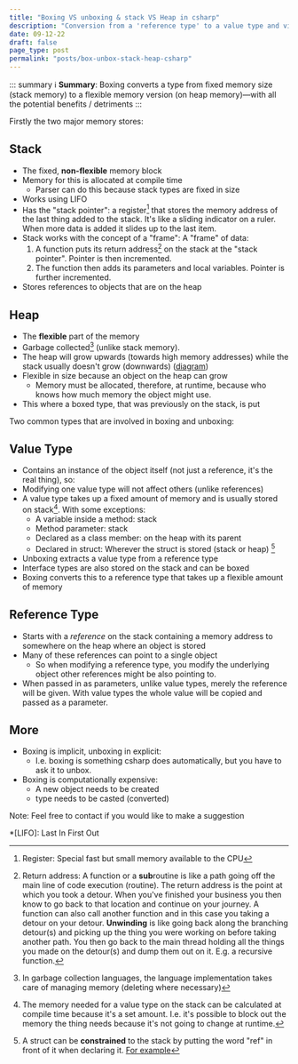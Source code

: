 ```yaml
---
title: "Boxing VS unboxing & stack VS Heap in csharp"
description: "Conversion from a 'reference type' to a value type and vice versa and what happens on a lower level with memory"
date: 09-12-22
draft: false
page_type: post
permalink: "posts/box-unbox-stack-heap-csharp"
---
```


::: summary
ℹ️ **Summary**: Boxing converts a type from fixed memory size (stack memory) to a flexible memory version (on heap memory)—with all the potential benefits / detriments 
:::

Firstly the two major memory stores:

## Stack

- The fixed, **non-flexible** memory block
- Memory for this is allocated at compile time 
  - Parser can do this because stack types are fixed in size
- Works using LIFO 
- Has the "stack pointer": a register[^1] that stores the memory address of the last thing added to the stack. It's like a sliding indicator on a ruler. When more data is added it slides up to the last item. 
- Stack works with the concept of a "frame": A "frame" of data:
  1. A function puts its return address[^2] on the stack at the "stack pointer". Pointer is then incremented.
  2. The function then adds its parameters and local variables. Pointer is further incremented.
- Stores references to objects that are on the heap

## Heap

- The **flexible** part of the memory
- Garbage collected[^3] (unlike stack memory).
- The heap will grow upwards (towards high memory addresses) while the stack usually doesn't grow (downwards) ([diagram](https://archive.ph/S4AA7))
- Flexible in size because an object on the heap can grow 
  - Memory must be allocated, therefore, at runtime, because who knows how much memory the object might use.
- This where a boxed type, that was previously on the stack, is put

Two common types that are involved in boxing and unboxing:

## Value Type

- Contains an instance of the object itself (not just a reference, it's the real thing), so:
- Modifying one value type will not affect others (unlike references)
- A value type takes up a fixed amount of memory and is usually stored on stack[^4]. With some exceptions:
  - A variable inside a method: stack
  - Method parameter: stack
  - Declared as a class member: on the heap with its parent
  - Declared in struct: Wherever the struct is stored (stack or heap) [^5]
- Unboxing extracts a value type from a reference type
- Interface types are also stored on the stack and can be boxed
- Boxing converts this to a reference type that takes up a flexible amount of memory

## Reference Type

- Starts with a *reference* on the stack containing a memory address to somewhere on the heap where an object is stored
- Many of these references can point to a single object
  - So when modifying a reference type, you modify the underlying object other references might be also pointing to.
- When passed in as parameters, unlike value types, merely the reference will be given. With value types the whole value will be copied and passed as a parameter.

## More

- Boxing is implicit, unboxing in explicit:
  - I.e. boxing is something csharp does automatically, but you have to ask it to unbox.
- Boxing is computationally expensive:
  - A new object needs to be created
  - type needs to be casted (converted)

Note: Feel free to contact if you would like to make a suggestion

*[LIFO]: Last In First Out

[^1]: Register: Special fast but small memory available to the CPU 

[^2]: Return address: A function or a **sub**routine is like a path going off the main line of code execution (routine). The return address is the point at which you took a detour. When you've finished your business you then know to go back to that location and continue on your journey. A function can also call another function and in this case you taking a detour on your detour. **Unwinding** is like going back along the branching detour(s) and picking up the thing you were working on before taking another path. You then go back to the main thread holding all the things you made on the detour(s) and dump them out on it. E.g. a recursive function. 
[^3]: In garbage collection languages, the language implementation takes care of managing memory (deleting where necessary)
[^4]: The memory needed for a value type on the stack can be calculated at compile time because it's a set amount. I.e. it's possible to block out the memory the thing needs because it's not going to change at runtime.
[^5]: A struct can be **constrained** to the stack by putting the word "ref" in front of it when declaring it. [For example](https://learn.microsoft.com/en-us/dotnet/csharp/language-reference/builtin-types/ref-struct)